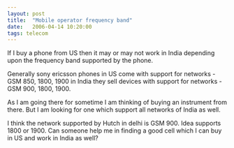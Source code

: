 ```yaml
---
layout: post
title:  "Mobile operator frequency band"
date:   2006-04-14 10:20:00
tags: telecom
---
```


If I buy a phone from US then it may or may not work in India depending upon the frequency band supported by the phone.

Generally sony ericsson phones in US come with support for networks - GSM 850, 1800, 1900 in India they sell devices with support for networks - GSM 900, 1800, 1900.

As I am going there for sometime I am thinking of buying an instrument from there. But I am looking for one which support all networks of India as well.

I think the network supported by Hutch in delhi is GSM 900. Idea supports 1800 or 1900. Can someone help me in finding a good cell which I can buy in US and work in India as well?

